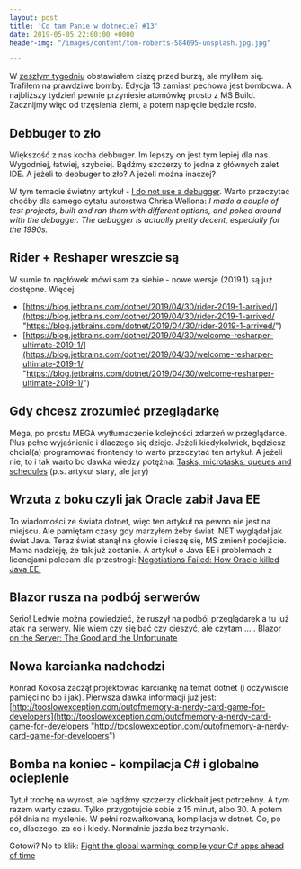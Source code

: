 ```yaml
---
layout: post
title: 'Co tam Panie w dotnecie? #13'
date: 2019-05-05 22:00:00 +0000
header-img: "/images/content/tom-roberts-584695-unsplash.jpg.jpg"

---
```

W [zeszłym tygodniu](https://blog.dotnetomaniak.pl/co-tam-panie-w-dotnecie-12/) obstawiałem ciszę przed burzą, ale myliłem się. Trafiłem na prawdziwe bomby. Edycja 13 zamiast pechowa jest bombowa. A najbliższy tydzień pewnie przyniesie atomówkę prosto z MS Build. Zacznijmy więc od trzęsienia ziemi, a potem napięcie będzie rosło.

## Debbuger to zło

Większość z nas kocha debbuger. Im lepszy on jest tym lepiej dla nas. Wygodniej, łatwiej, szybciej. Bądźmy szczerzy to jedna z głównych zalet IDE. A jeżeli to debbuger to zło? A jeżeli można inaczej?

W tym temacie świetny artykuł - [I do not use a debugger](https://lemire.me/blog/2016/06/21/i-do-not-use-a-debugger/). Warto przeczytać choćby dla samego cytatu autorstwa Chrisa Wellona: _I made a couple of test projects, built and ran them with different options, and poked around with the debugger. The debugger is actually pretty decent, especially for the 1990s._

## Rider + Reshaper wreszcie są

W sumie to nagłówek mówi sam za siebie - nowe wersje (2019.1) są już dostępne. Więcej:

* [https://blog.jetbrains.com/dotnet/2019/04/30/rider-2019-1-arrived/](https://blog.jetbrains.com/dotnet/2019/04/30/rider-2019-1-arrived/ "https://blog.jetbrains.com/dotnet/2019/04/30/rider-2019-1-arrived/")
* [https://blog.jetbrains.com/dotnet/2019/04/30/welcome-resharper-ultimate-2019-1/](https://blog.jetbrains.com/dotnet/2019/04/30/welcome-resharper-ultimate-2019-1/ "https://blog.jetbrains.com/dotnet/2019/04/30/welcome-resharper-ultimate-2019-1/")

## Gdy chcesz zrozumieć przeglądarkę

Mega, po prostu MEGA wytłumaczenie kolejności zdarzeń w przeglądarce. Plus pełne wyjaśnienie i dlaczego się dzieje. Jeżeli kiedykolwiek, będziesz chciał(a) programować frontendy to warto przeczytać ten artykuł. A jeżeli nie, to i tak warto bo dawka wiedzy potężna: [Tasks, microtasks, queues and schedules](https://jakearchibald.com/2015/tasks-microtasks-queues-and-schedules/) (p.s. artykuł stary, ale jary)

## Wrzuta z boku czyli jak Oracle zabił Java EE

To wiadomości ze świata dotnet, więc ten artykuł na pewno nie jest na miejscu. Ale pamiętam czasy gdy marzyłem żeby świat .NET wyglądał jak świat Java. Teraz świat stanął na głowie i cieszę się, MS zmienił podejście. Mama nadzieję, że tak już zostanie. A artykuł o Java EE i problemach z licencjami polecam dla przestrogi: [Negotiations Failed: How Oracle killed Java EE.](https://headcrashing.wordpress.com/2019/05/03/negotiations-failed-how-oracle-killed-java-ee/)

## Blazor rusza na podbój serwerów

Serio! Ledwie można powiedzieć, że ruszył na podbój przeglądarek a tu już atak na serwery. Nie wiem czy się bać czy cieszyć, ale czytam ..... [Blazor on the Server: The Good and the Unfortunate](https://visualstudiomagazine.com/articles/2019/04/01/razor-components.aspx?m=1)

## Nowa karcianka nadchodzi

Konrad Kokosa zaczął projektować karciankę na temat dotnet (i oczywiście pamięci no bo i jak). Pierwsza dawka informacji już jest: [http://tooslowexception.com/outofmemory-a-nerdy-card-game-for-developers](http://tooslowexception.com/outofmemory-a-nerdy-card-game-for-developers "http://tooslowexception.com/outofmemory-a-nerdy-card-game-for-developers")

## Bomba na koniec - kompilacja C# i globalne ocieplenie

Tytuł trochę na wyrost, ale bądźmy szczerzy clickbait jest potrzebny. A tym razem warty czasu. Tylko przygotujcie sobie z 15 minut, albo 30. A potem pół dnia na myślenie. W pełni rozwałkowana, kompilacja w dotnet. Co, po co, dlaczego, za co i kiedy. Normalnie jazda bez trzymanki.

Gotowi? No to klik: [Fight the global warming: compile your C# apps ahead of time](https://medium.com/@MStrehovsky/fight-the-global-warming-compile-your-c-apps-ahead-of-time-9997e953645b)